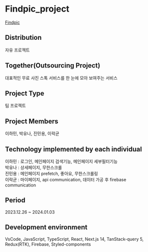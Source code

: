 # Findpic_project
[Findpic](https://findpic-project.vercel.app/)

## Distribution
자유 프로젝트

## Together(Outsourcing Project)
대표적인 무료 사진 스톡 서비스를 한 눈에 모아 보여주는 서비스

## Project Type
팀 프로젝트

## Project Members
이하민, 박유나, 진민용, 이락균

## Technology implemented by each individual
이하민 : 로그인, 메인페이지 검색기능, 메인페이지 세부필터기능 </br>
박유나 : 상세페이지, 무한스크롤</br>
진민용 : 메인페이지 prefetch, 좋아요, 무한스크롤링 </br>
이락균 : 마이페이지, api communication, 데이터 가공 후 firebase communication

## Period
2023.12.26 ~ 2024.01.03

## Development environment
VsCode, JavaScript, TypeScript, React, Next.js 14, TanStack-query 5, Redux(RTK), Firebase, Styled-components

